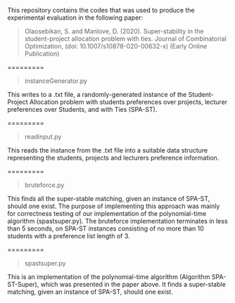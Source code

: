 This repository contains the codes that was used to produce the experimental evaluation in the following paper:

> Olaosebikan, S. and Manlove, D. (2020). Super-stability in the student-project allocation problem with ties. 
Journal of Combinatorial Optimization, (doi: 10.1007/s10878-020-00632-x) (Early Online Publication)

=========

> instanceGenerator.py

This writes to a .txt file, a randomly-generated instance of the Student-Project Allocation problem with students preferences over projects, lecturer preferences over Students, and with Ties (SPA-ST).

=========

> readinput.py

This reads the instance from the .txt file into a suitable data structure representing the students, projects and lecturers preference information.

=========

> bruteforce.py

This finds all the super-stable matching, given an instance of SPA-ST, should one exist. The purpose of implementing this approach was mainly for correctness testing of our implementation of the polynomial-time algorithm (spastsuper.py). The bruteforce implementation terminates in less than 5 seconds, on SPA-ST instances consisting of no more than 10 students with a preference list length of 3. 

=========

> spastsuper.py

This is an implementation of the polynomial-time algorithm (Algorithm SPA-ST-Super), which was presented in the paper above. It finds a super-stable matching, given an instance of SPA-ST, should one exist. 

